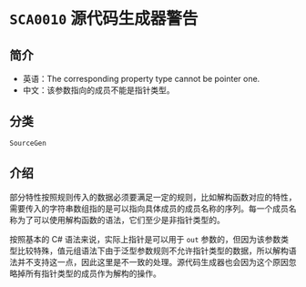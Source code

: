 # `SCA0010` 源代码生成器警告

## 简介

* 英语：The corresponding property type cannot be pointer one.
* 中文：该参数指向的成员不能是指针类型。

## 分类

`SourceGen`

## 介绍

部分特性按照规则传入的数据必须要满足一定的规则，比如解构函数对应的特性，需要传入的字符串数组指的是可以指向具体成员的成员名称的序列。每一个成员名称为了可以使用解构函数的语法，它们至少是非指针类型的。

按照基本的 C# 语法来说，实际上指针是可以用于 `out` 参数的，但因为该参数类型比较特殊，值元组语法下由于泛型参数规则不允许指针类型的数据，所以解构语法并不支持这一点，因此这里是不一致的处理。源代码生成器也会因为这个原因忽略掉所有指针类型的成员作为解构的操作。
